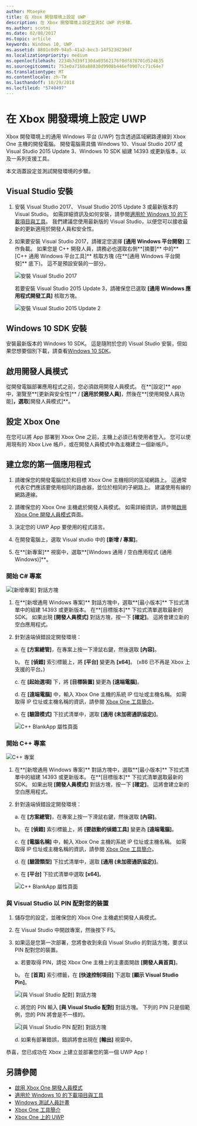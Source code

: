 ```yaml
---
author: Mtoepke
title: 在 Xbox 開發環境上設定 UWP
description: 在 Xbox 開發環境上設定並測試 UWP 的步驟。
ms.author: scotmi
ms.date: 02/08/2017
ms.topic: article
keywords: Windows 10, UWP
ms.assetid: 8801c0d9-94a5-41a2-bec3-14f523d230df
ms.localizationpriority: medium
ms.openlocfilehash: 2234b7d39f130da03562176f0df878701d524635
ms.sourcegitcommit: 753e0a7160a88830d9908b446ef0907cc71c64e7
ms.translationtype: MT
ms.contentlocale: zh-TW
ms.lasthandoff: 10/29/2018
ms.locfileid: "5740497"
---
```

# <a name="set-up-your-uwp-on-xbox-development-environment"></a>在 Xbox 開發環境上設定 UWP

Xbox 開發環境上的通用 Windows 平台 (UWP) 包含透過區域網路連線到 Xbox One 主機的開發電腦。
開發電腦需具備 Windows 10、Visual Studio 2017 或 Visual Studio 2015 Update 3、Windows 10 SDK 組建 14393 或更新版本，以及一系列支援工具。


本文涵蓋設定並測試開發環境的步驟。

## <a name="visual-studio-setup"></a>Visual Studio 安裝

1. 安裝 Visual Studio 2017、 Visual Studio 2015 Update 3 或最新版本的 Visual Studio。 如需詳細資訊及如何安裝，請參閱[適用於 Windows 10 的下載項目與工具](https://dev.windows.com/downloads)。 我們建議您使用最新版的 Visual Studio，以便您可以接收最新的更新適用於開發人員和安全性。

2. 如果要安裝 Visual Studio 2017，請確定您選擇 **\[通用 Windows 平台開發\]** 工作負載。 如果您是 C++ 開發人員，請務必也選取右側**\[摘要\]** 中的**\[C++ 通用 Windows 平台工具\]** 核取方塊 (在**\[通用 Windows 平台開發\]** 底下)。 這不是預設安裝的一部分。

    ![安裝 Visual Studio 2017](images/development-environment-setup-1.png)

    若要安裝 Visual Studio 2015 Update 3，請確保您已選取 **\[通用 Windows 應用程式開發工具\]** 核取方塊。

    ![安裝 Visual Studio 2015 Update 2](images/vs_install_tools.png)

## <a name="windows-10-sdk-setup"></a>Windows 10 SDK 安裝

安裝最新版本的 Windows 10 SDK。 這是隨附於您的 Visual Studio 安裝，但如果您想要個別下載，請查看[Windows 10 SDK](https://developer.microsoft.com/windows/downloads/windows-10-sdk)。


## <a name="enabling-developer-mode"></a>啟用開發人員模式

從開發電腦部署應用程式之前，您必須啟用開發人員模式。 在**\[設定\]** app 中，瀏覽至**\[更新與安全性\]** / **\[適用於開發人員\]**，然後在**\[使用開發人員功能\]**，選取**\[開發人員模式\]**。

## <a name="setting-up-your-xbox-one"></a>設定 Xbox One

在您可以將 App 部署到 Xbox One 之前，主機上必須已有使用者登入。 您可以使用現有的 Xbox Live 帳戶，或在開發人員模式中為主機建立一個新帳戶。 

## <a name="create-your-first-app"></a>建立您的第一個應用程式

1. 請確保您的開發電腦位於和目標 Xbox One 主機相同的區域網路上。 這通常代表它們應該要使用相同的路由器，並位於相同的子網路上。 建議使用有線的網路連線。

2. 請確保您的 Xbox One 主機處於開發人員模式。  如需詳細資訊，請參閱[啟用 Xbox One 開發人員模式](devkit-activation.md)頁面。

3. 決定您的 UWP App 要使用的程式語言。

4. 在開發電腦上，選取 Visual studio 中的 **\[新增 / 專案\]**。

5. 在**\[新專案\]** 視窗中，選取**\[Windows 通用 / 空白應用程式 (通用 Windows)\]**。

### <a name="starting-a-c-project"></a>開始 C# 專案

  ![[新增專案] 對話方塊](images/development-environment-setup-2.png)

1. 在**\[新增通用 Windows 專案\]** 對話方塊中，選取**\[最小版本\]** 下拉式清單中的組建 14393 或更新版本。 在**\[目標版本\]** 下拉式清單選取最新的 SDK。 如果出現 **\[開發人員模式\]** 對話方塊，按一下 **\[確定\]**。 這將會建立新的空白應用程式。

2. 針對遠端偵錯設定開發環境：

    a. 在 **\[方案總管\]**，在專案上按一下滑鼠右鍵，然後選取 **\[內容\]**。

    b。 在 **\[偵錯\]** 索引標籤上，將 **\[平台\]** 變更為 **\[x64\]**。 (x86 已不再是 Xbox 上支援的平台。)

    c. 在 **\[起始選項\]** 下，將 **\[目標裝置\]** 變更為 **\[遠端電腦\]**。

    d. 在 **\[遠端電腦\]** 中，輸入 Xbox One 主機的系統 IP 位址或主機名稱。 如需取得 IP 位址或主機名稱的資訊，請參閱 [Xbox One 工具簡介](introduction-to-xbox-tools.md)。

    e. 在 **\[驗證模式\]** 下拉式清單中，選取 **\[通用 (未加密通訊協定)\]**。

    ![C++ BlankApp 屬性頁面](images/vs_remote.jpg)

### <a name="starting-a-c-project"></a>開始 C++ 專案

  ![C++ 專案](images/development-environment-setup-3.png)

1. 在**\[新增通用 Windows 專案\]** 對話方塊中，選取**\[最小版本\]** 下拉式清單中的組建 14393 或更新版本。 在**\[目標版本\]** 下拉式清單選取最新的 SDK。 如果出現 **\[開發人員模式\]** 對話方塊，按一下 **\[確定\]**。 這將會建立新的空白應用程式。

2. 針對遠端偵錯設定開發環境：

   a. 在 **\[方案總管\]**，在專案上按一下滑鼠右鍵，然後選取 **\[內容\]**。

   b。 在 **\[偵錯\]** 索引標籤上，將 **\[要啟動的偵錯工具\]** 變更為 **\[遠端電腦\]**。

   c. 在 **\[電腦名稱\]** 中，輸入 Xbox One 主機的系統 IP 位址或主機名稱。 如需取得 IP 位址或主機名稱的資訊，請參閱 [Xbox One 工具簡介](introduction-to-xbox-tools.md)。

   d. 在 **\[驗證類型\]** 下拉式清單中，選取 **\[通用 (未加密通訊協定)\]**。

   e. 在 **\[平台\]** 下拉式清單中選取 **\[x64\]**。

    ![C++ BlankApp 屬性頁面](images/development-environment-setup-4.png)

### <a name="pin-pair-your-device-with-visual-studio"></a>與 Visual Studio 以 PIN 配對您的裝置

1. 儲存您的設定，並確保您的 Xbox One 主機處於開發人員模式。

2. 在 Visual Studio 中開啟專案，然後按下 F5。

3. 如果這是您第一次部署，您將會收到來自 Visual Studio 的對話方塊，要求以 PIN 配對您的裝置。

    a. 若要取得 PIN，請從 Xbox One 主機上的主畫面開啟 **\[開發人員首頁\]**。

    b。 在 **\[首頁\]** 索引標籤，在 **\[快速控制項目\]** 下選取 **\[顯示 Visual Studio Pin\]**。
  
    ![[與 Visual Studio 配對] 對話方塊](images/development-environment-setup-5.png)

    c. 將您的 PIN 輸入 **\[與 Visual Studio 配對\]** 對話方塊。 下列的 PIN 只是個範例，您的 PIN 將會是不一樣的。

    ![[與 Visual Studio PIN 配對] 對話方塊](images/devhome_pin.png)

    d. 如果有部署錯誤，錯誤將會出現在 **\[輸出\]** 視窗中。

恭喜，您已成功在 Xbox 上建立並部署您的第一個 UWP App！

## <a name="see-also"></a>另請參閱
- [啟用 Xbox One 開發人員模式](devkit-activation.md)  
- [適用於 Windows 10 的下載項目與工具](https://dev.windows.com/downloads)  
- [Windows 測試人員計畫](http://go.microsoft.com/fwlink/?LinkId=780552)  
- [Xbox One 工具簡介](introduction-to-xbox-tools.md) 
- [Xbox One 上的 UWP](index.md)